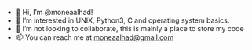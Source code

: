 - 👋 Hi, I’m @moneaalhad!
- 👀 I’m interested in UNIX, Python3, C and operating system basics.
- 💞️ I’m not looking to collaborate, this is mainly a place to store my code
- 📫 You can reach me at moneaalhad@gmail.com

<!---
moneaalhad/moneaalhad is a ✨ special ✨ repository because its `README.md` (this file) appears on your GitHub profile.
You can click the Preview link to take a look at your changes.
--->
